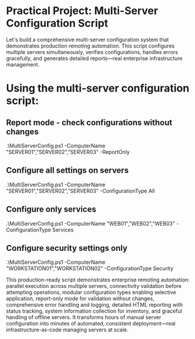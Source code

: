 # Practical Project: Multi-Server Configuration Script
Let's build a comprehensive multi-server configuration system that demonstrates production remoting automation. This script configures multiple servers simultaneously, verifies configurations, handles errors gracefully, and generates detailed reports—real enterprise infrastructure management.

# Using the multi-server configuration script:

## Report mode - check configurations without changes
.\MultiServerConfig.ps1 -ComputerName "SERVER01","SERVER02","SERVER03" -ReportOnly

## Configure all settings on servers
.\MultiServerConfig.ps1 -ComputerName "SERVER01","SERVER02","SERVER03" -ConfigurationType All

## Configure only services
.\MultiServerConfig.ps1 -ComputerName "WEB01","WEB02","WEB03" -ConfigurationType Services

## Configure security settings only
.\MultiServerConfig.ps1 -ComputerName "WORKSTATION01","WORKSTATION02" -ConfigurationType Security

This production-ready script demonstrates enterprise remoting automation: parallel execution across multiple servers, connectivity validation before attempting operations, modular configuration types enabling selective application, report-only mode for validation without changes, comprehensive error handling and logging, detailed HTML reporting with status tracking, system information collection for inventory, and graceful handling of offline servers. It transforms hours of manual server configuration into minutes of automated, consistent deployment—real infrastructure-as-code managing servers at scale.
